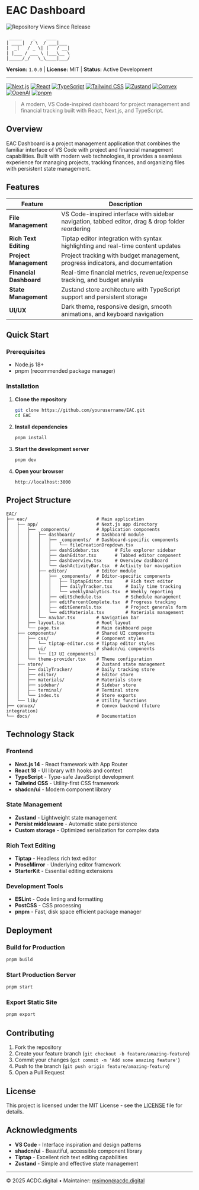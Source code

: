 # EAC Dashboard

![Repository Views Since Release](https://visitor-badge.laobi.icu/badge?page_id=matthewsimon.EAC)

```text
 _____    _    ____     
| ____|  / \  / ___|___ 
|  _|   / _ \| |   / __|
| |___ / ___ \ |___\__ \
|_____/_/   \_\____|___/
```

**Version:** `1.0.0` | **License:** MIT | **Status:** Active Development

---

[![Next.js](https://img.shields.io/badge/Next.js-14-000000?logo=next.js&logoColor=white&labelColor=101010)](https://nextjs.org/) [![React](https://img.shields.io/badge/React-18-61DAFB?logo=react&logoColor=white&labelColor=101010)](https://reactjs.org/) [![TypeScript](https://img.shields.io/badge/TypeScript-5-3178C6?logo=typescript&logoColor=white&labelColor=101010)](https://www.typescriptlang.org/) [![Tailwind CSS](https://img.shields.io/badge/Tailwind_CSS-3-06B6D4?logo=tailwindcss&logoColor=white&labelColor=101010)](https://tailwindcss.com/) [![Zustand](https://img.shields.io/badge/Zustand-State_Management-FF6B35?logo=react&logoColor=white&labelColor=101010)](https://github.com/pmndrs/zustand) [![Convex](https://img.shields.io/badge/Convex-DB-FF6B35?logo=data%3Adownload&logoColor=white&labelColor=101010)](https://convex.dev/) [![OpenAI](https://img.shields.io/badge/OpenAI-API-000000?logo=openai&logoColor=white&labelColor=101010)](https://openai.com/) [![pnpm](https://img.shields.io/badge/pnpm-Workspace-F69220?logo=pnpm&logoColor=white&labelColor=101010)](https://pnpm.io/)

> A modern, VS Code-inspired dashboard for project management and financial tracking built with React, Next.js, and TypeScript.

## Overview

EAC Dashboard is a project management application that combines the familiar interface of VS Code with project and financial management capabilities. Built with modern web technologies, it provides a seamless experience for managing projects, tracking finances, and organizing files with persistent state management.

## Features

| Feature | Description |
|---------|-------------|
| **File Management** | VS Code-inspired interface with sidebar navigation, tabbed editor, drag & drop folder reordering |
| **Rich Text Editing** | Tiptap editor integration with syntax highlighting and real-time content updates |
| **Project Management** | Project tracking with budget management, progress indicators, and documentation |
| **Financial Dashboard** | Real-time financial metrics, revenue/expense tracking, and budget analysis |
| **State Management** | Zustand store architecture with TypeScript support and persistent storage |
| **UI/UX** | Dark theme, responsive design, smooth animations, and keyboard navigation |

## Quick Start

### Prerequisites
- Node.js 18+ 
- pnpm (recommended package manager)

### Installation

1. **Clone the repository**
   ```bash
   git clone https://github.com/yourusername/EAC.git
   cd EAC
   ```

2. **Install dependencies**
   ```bash
   pnpm install
   ```

3. **Start the development server**
   ```bash
   pnpm dev
   ```

4. **Open your browser**
   ```
   http://localhost:3000
   ```

## Project Structure

```
EAC/
├── eac/                          # Main application
│   ├── app/                      # Next.js app directory
│   │   ├── _components/          # Application components
│   │   │   ├── dashboard/        # Dashboard module
│   │   │   │   ├── _components/  # Dashboard-specific components
│   │   │   │   │   └── fileCreationDropdown.tsx
│   │   │   │   ├── dashSidebar.tsx      # File explorer sidebar
│   │   │   │   ├── dashEditor.tsx       # Tabbed editor component
│   │   │   │   ├── dashOverview.tsx     # Overview dashboard
│   │   │   │   └── dashActivityBar.tsx  # Activity bar navigation
│   │   │   ├── editor/           # Editor module
│   │   │   │   ├── _components/  # Editor-specific components
│   │   │   │   │   ├── TiptapEditor.tsx     # Rich text editor
│   │   │   │   │   ├── dailyTracker.tsx     # Daily time tracking
│   │   │   │   │   └── weeklyAnalytics.tsx  # Weekly reporting
│   │   │   │   ├── editSchedule.tsx         # Schedule management
│   │   │   │   ├── editPercentComplete.tsx  # Progress tracking
│   │   │   │   ├── editGenerals.tsx         # Project generals form
│   │   │   │   └── editMaterials.tsx        # Materials management
│   │   │   └── navbar.tsx        # Navigation bar
│   │   ├── layout.tsx            # Root layout
│   │   └── page.tsx              # Main dashboard page
│   ├── components/               # Shared UI components
│   │   ├── css/                  # Component styles
│   │   │   └── tiptap-editor.css # Tiptap editor styles
│   │   ├── ui/                   # shadcn/ui components
│   │   │   └── [17 UI components]
│   │   └── theme-provider.tsx    # Theme configuration
│   ├── store/                    # Zustand state management
│   │   ├── dailyTracker/         # Daily tracking store
│   │   ├── editor/               # Editor store
│   │   ├── materials/            # Materials store
│   │   ├── sidebar/              # Sidebar store
│   │   ├── terminal/             # Terminal store
│   │   └── index.ts              # Store exports
│   └── lib/                      # Utility functions
├── convex/                       # Convex backend (future integration)
└── docs/                         # Documentation
```

## Technology Stack

### Frontend
- **Next.js 14** - React framework with App Router
- **React 18** - UI library with hooks and context
- **TypeScript** - Type-safe JavaScript development
- **Tailwind CSS** - Utility-first CSS framework
- **shadcn/ui** - Modern component library

### State Management
- **Zustand** - Lightweight state management
- **Persist middleware** - Automatic state persistence
- **Custom storage** - Optimized serialization for complex data

### Rich Text Editing
- **Tiptap** - Headless rich text editor
- **ProseMirror** - Underlying editor framework
- **StarterKit** - Essential editing extensions

### Development Tools
- **ESLint** - Code linting and formatting
- **PostCSS** - CSS processing
- **pnpm** - Fast, disk space efficient package manager

## Deployment

### Build for Production
```bash
pnpm build
```

### Start Production Server
```bash
pnpm start
```

### Export Static Site
```bash
pnpm export
```

## Contributing

1. Fork the repository
2. Create your feature branch (`git checkout -b feature/amazing-feature`)
3. Commit your changes (`git commit -m 'Add some amazing feature'`)
4. Push to the branch (`git push origin feature/amazing-feature`)
5. Open a Pull Request

## License

This project is licensed under the MIT License - see the [LICENSE](LICENSE) file for details.

## Acknowledgments

- **VS Code** - Interface inspiration and design patterns
- **shadcn/ui** - Beautiful, accessible component library
- **Tiptap** - Excellent rich text editing capabilities
- **Zustand** - Simple and effective state management

---

© 2025 ACDC.digital • Maintainer: msimon@acdc.digital
